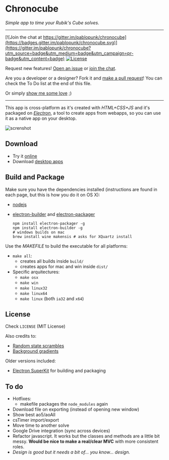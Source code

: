 # Chronocube

*Simple app to time your Rubik's Cube solves.*

***

[![Join the chat at https://gitter.im/pablopunk/chronocube](https://badges.gitter.im/pablopunk/chronocube.svg)](https://gitter.im/pablopunk/chronocube?utm_source=badge&utm_medium=badge&utm_campaign=pr-badge&utm_content=badge)
[![License](http://img.shields.io/:license-mit-blue.svg)](https://raw.githubusercontent.com/pablopunk/chronocube/master/LICENSE)

Request new features! [Open an issue](https://github.com/pablopunk/chronocube/issues) or [join the chat](https://gitter.im/pablopunk/chronocube?utm_source=badge&utm_medium=badge&utm_campaign=pr-badge&utm_content=badge).

Are you a developer or a designer? Fork it and [make a pull request](https://github.com/pablopunk/chronocube/pulls)! You can check the To Do list at the end of this file.

Or simply [show me some love](https://twitter.com/pablopunk) ;)

---

This app is cross-platform as it's created with *HTML+CSS+JS* and it's packaged on *[Electron](https://github.com/atom/electron)*, a tool to create apps from webapps, so you can use it as a native app on your desktop.

![screnshot](https://s3.amazonaws.com/f.cl.ly/items/360K0M2o1M2i0X32212d/Captura%20de%20pantalla%202015-12-14%20a%20las%207.28.36.png?v=b8fd4955)

## Download
- Try it [online](http://chronocube.pablopunk.com)
- Download [desktop apps](https://github.com/pablopunk/chronocube/releases)


## Build and Package

Make sure you have the dependencies installed (instructions are found in each page, but this is how you do it on OS X):

- [nodejs](https://nodejs.org/en/)
- [electron-builder](https://github.com/maxogden/electron-packager) and [electron-packager](https://github.com/maxogden/electron-packager)

    ```shell
  npm install electron-packager -g
  npm install electron-builder -g
  # windows builds on mac
  brew install wine makensis # asks for XQuartz install
    ```

Use the *MAKEFILE* to build the executable for all platforms:

- `make all`:
  * creates all builds inside `build/`
  * creates apps for mac and win inside `dist/`
- Specific arquitectures:
  * `make osx`
  * `make win`
  * `make linux32`
  * `make linux64`
  * `make linux` (both `ia32` and `x64`)

## License
Check `LICENSE` (MIT License)

Also credits to:
- [Random state scrambles](https://github.com/cubing/jsss)
- [Background gradients](http://uigradients.com)

Older versions included:
- [Electron SuperKit](https://github.com/Aluxian/electron-superkit) for building and packaging

## To do
- Hotfixes:
  + makefile packages the ``node_modules`` again
- Download file on exporting (instead of opening new window)
- Show best ao5/aoAll
- csTimer import/export
- Move time to another solve
- Google Drive integration (sync across devices)
- Refactor javascript. It works but the classes and methods are a little bit messy. **Would be nice to make a real/clear MVC** with more consistent roles.
- *Design is good but it needs a bit of... you know... design.*
